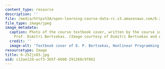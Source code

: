 ```yaml
---
content_type: resource
description: ''
file: /media/https%3A/open-learning-course-data-rc.s3.amazonaws.com/6-252j-nonlinear-programming-spring-2003/c12ae12dacf33b5f6608291268c9f861_6-252js03.jpg
file_type: image/jpeg
image_metadata:
  caption: Photo of the course textbook cover, written by the course instruction,
    Prof. Dimitri Bertsekas. (Image courtesy of Dimitri Bertsekas and Athena Scientific.)
  credit: ''
  image-alt: 'Textbook cover of D. P. Bertsekas, Nonlinear Programming: 2nd Edition.'
resourcetype: Image
title: 6-252js03.jpg
uid: c12ae12d-acf3-3b5f-6608-291268c9f861
---
```

